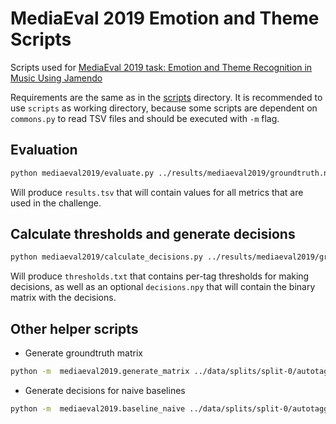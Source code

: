# MediaEval 2019 Emotion and Theme Scripts

Scripts used for [MediaEval 2019 task: Emotion and Theme Recognition in Music Using Jamendo](https://multimediaeval.github.io/2019-Emotion-and-Theme-Recognition-in-Music-Task/)

Requirements are the same as in the [scripts](/scripts/requirements.txt) directory. It is recommended to use `scripts` as working directory, because some scripts are dependent on `commons.py` to read TSV files and should be executed with `-m` flag.

## Evaluation

```bash
python mediaeval2019/evaluate.py ../results/mediaeval2019/groundtruth.npy ../results/mediaeval2019/predictions.npy ../results/mediaeval2019/decisions.npy --output-file ../results/mediaeval2019/results.tsv
```

Will produce `results.tsv` that will contain values for all metrics that are used in the challenge.

## Calculate thresholds and generate decisions

```bash
python mediaeval2019/calculate_decisions.py ../results/mediaeval2019/groundtruth.npy ../results/mediaeval2019/predictions.npy ../results/mediaeval2019/thresholds.txt ../data/tags/moodtheme_split.txt --decision-file ../results/mediaeval2019/decisions.npy
```

Will produce `thresholds.txt` that contains per-tag thresholds for making decisions, as well as an optional `decisions.npy` that will contain the binary matrix with the decisions.

## Other helper scripts

* Generate groundtruth matrix

```bash
python -m  mediaeval2019.generate_matrix ../data/splits/split-0/autotagging_moodtheme-test.tsv ../data/tags/moodtheme_split.txt ../results/mediaeval2019/groundtruth.npy 
```


* Generate decisions for naive baselines

```bash
python -m  mediaeval2019.baseline_naive ../data/splits/split-0/autotagging_moodtheme-train.tsv ../data/splits/split-0/autotagging_moodtheme-test.tsv ../data/tags/moodtheme_split.txt ../results/mediaeval2019/baseline_popular_decisions_tracks.npy 
```
